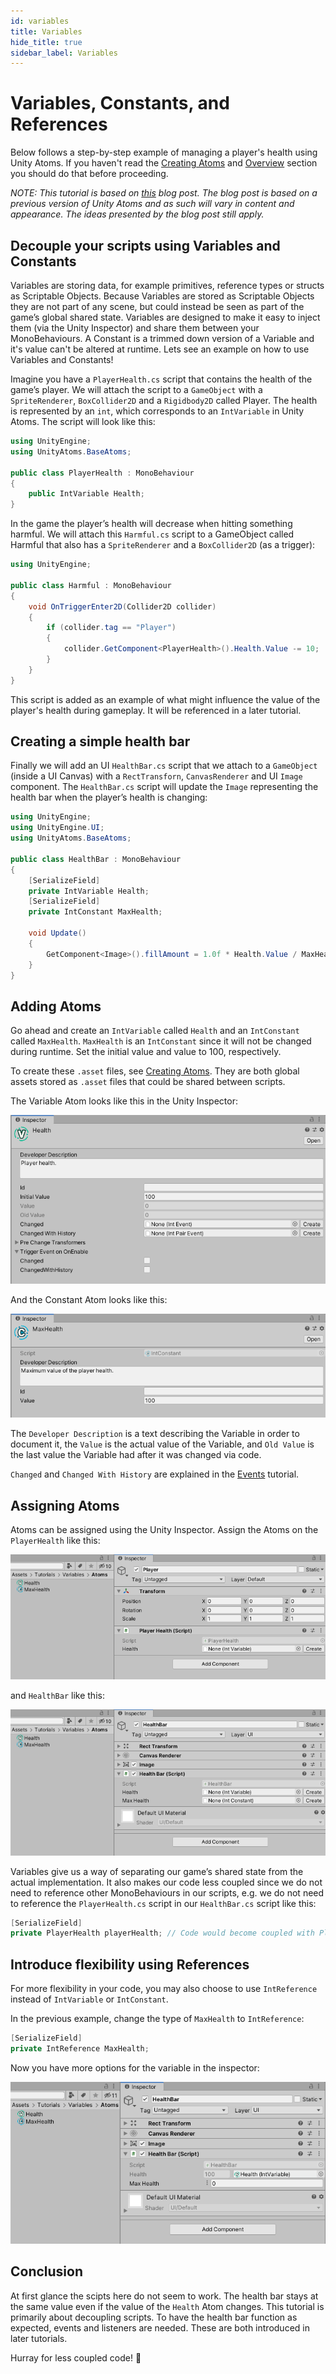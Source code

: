 ```yaml
---
id: variables
title: Variables
hide_title: true
sidebar_label: Variables
---
```


# Variables, Constants, and References

Below follows a step-by-step example of managing a player's health using Unity Atoms. If you haven't read the [Creating Atoms](./creating-atoms.md) and [Overview](../introduction/overview.md) section you should do that before proceeding.

_NOTE: This tutorial is based on [this](https://medium.com/@adamramberg/unity-atoms-tiny-modular-pieces-utilizing-the-power-of-scriptable-objects-e8add1b95201) blog post. The blog post is based on a previous version of Unity Atoms and as such will vary in content and appearance. The ideas presented by the blog post still apply._ 

## Decouple your scripts using Variables and Constants

Variables are storing data, for example primitives, reference types or structs as Scriptable Objects. Because Variables are stored as Scriptable Objects they are not part of any scene, but could instead be seen as part of the game’s global shared state. Variables are designed to make it easy to inject them (via the Unity Inspector) and share them between your MonoBehaviours. A Constant is a trimmed down version of a Variable and it's value can't be altered at runtime. Lets see an example on how to use Variables and Constants!

Imagine you have a `PlayerHealth.cs` script that contains the health of the game’s player. We will attach the script to a `GameObject` with a `SpriteRenderer`, `BoxCollider2D` and a `Rigidbody2D` called Player. The health is represented by an `int`, which corresponds to an `IntVariable` in Unity Atoms. The script will look like this:

```cs
using UnityEngine;
using UnityAtoms.BaseAtoms;

public class PlayerHealth : MonoBehaviour
{
    public IntVariable Health;
}
```

In the game the player’s health will decrease when hitting something harmful. We will attach this `Harmful.cs` script to a GameObject called Harmful that also has a `SpriteRenderer` and a `BoxCollider2D` (as a trigger):

```cs
using UnityEngine;

public class Harmful : MonoBehaviour
{
    void OnTriggerEnter2D(Collider2D collider)
    {
        if (collider.tag == "Player")
        {
            collider.GetComponent<PlayerHealth>().Health.Value -= 10;
        }
    }
}
```

This script is added as an example of what might influence the value of the player's health during gameplay. It will be referenced in a later tutorial.

## Creating a simple health bar

Finally we will add an UI `HealthBar.cs` script that we attach to a `GameObject` (inside a UI Canvas) with a `RectTransforn`, `CanvasRenderer` and UI `Image` component. The `HealthBar.cs` script will update the `Image` representing the health bar when the player’s health is changing:

```cs
using UnityEngine;
using UnityEngine.UI;
using UnityAtoms.BaseAtoms;

public class HealthBar : MonoBehaviour
{
    [SerializeField]
    private IntVariable Health;
    [SerializeField]
    private IntConstant MaxHealth;

    void Update()
    {
        GetComponent<Image>().fillAmount = 1.0f * Health.Value / MaxHealth.Value;
    }
}
```

## Adding Atoms

Go ahead and create an `IntVariable` called `Health` and an `IntConstant` called `MaxHealth`. `MaxHealth` is an `IntConstant` since it will not be changed during runtime. Set the initial value and value to 100, respectively.

To create these `.asset` files, see [Creating Atoms](./creating-atoms.md). They are both global assets stored as `.asset` files that could be shared between scripts.

The Variable Atom looks like this in the Unity Inspector:

![int-variable_player-health-v1](../assets/variables/int-variable_player-health-v1.png)

And the Constant Atom looks like this:

![int-variable_player-health](../assets/variables/int-constant_max-player-health.png)

The `Developer Description` is a text describing the Variable in order to document it, the `Value` is the actual value of the Variable, and `Old Value` is the last value the Variable had after it was changed via code. 

`Changed` and `Changed With History` are explained in the [Events](./events.md) tutorial.

## Assigning Atoms

Atoms can be assigned using the Unity Inspector. Assign the Atoms on the `PlayerHealth`  like this:

![assign-to-playerhealth](../assets/variables/assign-to-playerhealth.gif)

and `HealthBar` like this:

![assign-to-healthbar](../assets/variables/assign-to-healthbar.gif)

Variables give us a way of separating our game’s shared state from the actual implementation. It also makes our code less coupled since we do not need to reference other MonoBehaviours in our scripts, e.g. we do not need to reference the `PlayerHealth.cs` script in our `HealthBar.cs` script like this:

```cs
[SerializeField]
private PlayerHealth playerHealth; // Code would become coupled with PlayerHealth
```

## Introduce flexibility using References

For more flexibility in your code, you may also choose to use `IntReference` instead of `IntVariable` or `IntConstant`. 

In the previous example, change the type of `MaxHealth` to `IntReference`:

```cs
[SerializeField]
private IntReference MaxHealth;
```

Now you have more options for the variable in the inspector:

![intreference-demo](../assets/variables/intreference-demo.gif)

## Conclusion

At first glance the scipts here do not seem to work. The health bar stays at the same value even if the value of the `Health` Atom changes. This tutorial is primarily about decoupling scripts. To have the health bar function as expected, events and listeners are needed. These are both introduced in later tutorials. 

Hurray for less coupled code! 🎉
